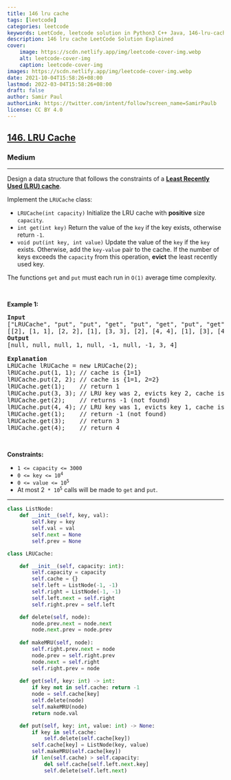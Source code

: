 ```yaml
---
title: 146 lru cache
tags: [leetcode]
categories: leetcode
keywords: LeetCode, leetcode solution in Python3 C++ Java, 146-lru-cache solution
description: 146 lru cache LeetCode Solution Explained
cover:
    image: https://scdn.netlify.app/img/leetcode-cover-img.webp
    alt: leetcode-cover-img
    caption: leetcode-cover-img
images: https://scdn.netlify.app/img/leetcode-cover-img.webp
date: 2021-10-04T15:58:26+08:00
lastmod: 2022-03-04T15:58:26+08:00
draft: false
author: Samir Paul
authorLink: https://twitter.com/intent/follow?screen_name=SamirPaulb
license: CC BY 4.0
---
```



<h2><a href="https://leetcode.com/problems/lru-cache/">146. LRU Cache</a></h2><h3>Medium</h3><hr><div><p>Design a data structure that follows the constraints of a <strong><a href="https://en.wikipedia.org/wiki/Cache_replacement_policies#LRU" target="_blank">Least Recently Used (LRU) cache</a></strong>.</p>

<p>Implement the <code>LRUCache</code> class:</p>

<ul>
	<li><code>LRUCache(int capacity)</code> Initialize the LRU cache with <strong>positive</strong> size <code>capacity</code>.</li>
	<li><code>int get(int key)</code> Return the value of the <code>key</code> if the key exists, otherwise return <code>-1</code>.</li>
	<li><code>void put(int key, int value)</code>&nbsp;Update the value of the <code>key</code> if the <code>key</code> exists. Otherwise, add the <code>key-value</code> pair to the cache. If the number of keys exceeds the <code>capacity</code> from this operation, <strong>evict</strong> the least recently used key.</li>
</ul>

<p>The functions&nbsp;<code data-stringify-type="code">get</code>&nbsp;and&nbsp;<code data-stringify-type="code">put</code>&nbsp;must each run in <code>O(1)</code> average time complexity.</p>

<p>&nbsp;</p>
<p><strong>Example 1:</strong></p>

<pre><strong>Input</strong>
["LRUCache", "put", "put", "get", "put", "get", "put", "get", "get", "get"]
[[2], [1, 1], [2, 2], [1], [3, 3], [2], [4, 4], [1], [3], [4]]
<strong>Output</strong>
[null, null, null, 1, null, -1, null, -1, 3, 4]

<strong>Explanation</strong>
LRUCache lRUCache = new LRUCache(2);
lRUCache.put(1, 1); // cache is {1=1}
lRUCache.put(2, 2); // cache is {1=1, 2=2}
lRUCache.get(1);    // return 1
lRUCache.put(3, 3); // LRU key was 2, evicts key 2, cache is {1=1, 3=3}
lRUCache.get(2);    // returns -1 (not found)
lRUCache.put(4, 4); // LRU key was 1, evicts key 1, cache is {4=4, 3=3}
lRUCache.get(1);    // return -1 (not found)
lRUCache.get(3);    // return 3
lRUCache.get(4);    // return 4
</pre>

<p>&nbsp;</p>
<p><strong>Constraints:</strong></p>

<ul>
	<li><code>1 &lt;= capacity &lt;= 3000</code></li>
	<li><code>0 &lt;= key &lt;= 10<sup>4</sup></code></li>
	<li><code>0 &lt;= value &lt;= 10<sup>5</sup></code></li>
	<li>At most 2<code>&nbsp;* 10<sup>5</sup></code>&nbsp;calls will be made to <code>get</code> and <code>put</code>.</li>
</ul>
</div>

---




```python
class ListNode:
    def __init__(self, key, val):
        self.key = key
        self.val = val
        self.next = None
        self.prev = None

class LRUCache:

    def __init__(self, capacity: int):
        self.capacity = capacity
        self.cache = {}
        self.left = ListNode(-1, -1)
        self.right = ListNode(-1, -1)
        self.left.next = self.right
        self.right.prev = self.left

    def delete(self, node):
        node.prev.next = node.next
        node.next.prev = node.prev
    
    def makeMRU(self, node):
        self.right.prev.next = node
        node.prev = self.right.prev
        node.next = self.right
        self.right.prev = node
    
    def get(self, key: int) -> int:
        if key not in self.cache: return -1
        node = self.cache[key]
        self.delete(node)
        self.makeMRU(node)
        return node.val

    def put(self, key: int, value: int) -> None:
        if key in self.cache:
            self.delete(self.cache[key])
        self.cache[key] = ListNode(key, value)
        self.makeMRU(self.cache[key])
        if len(self.cache) > self.capacity:
            del self.cache[self.left.next.key]
            self.delete(self.left.next)
        


```
